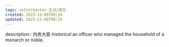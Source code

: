 ```yaml
---
tags: zettelkasten 生词/英文
created: 2023-11-06T08:24
updated: 2023-11-06T08:24
---
```


description:: 内务大臣
_historical_ an officer who managed the household of a monarch or noble.